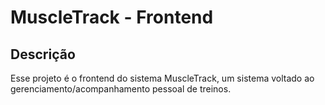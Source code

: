 # MuscleTrack - Frontend

## Descrição

Esse projeto é o frontend do sistema MuscleTrack, um sistema voltado ao gerenciamento/acompanhamento pessoal de treinos.
